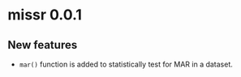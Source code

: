 # missr 0.0.1

## New features

- `mar()` function is added to statistically test for MAR in a dataset.
